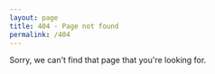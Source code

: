 ```yaml
---
layout: page
title: 404 - Page not found
permalink: /404
---
```


Sorry, we can't find that page that you're looking for.
